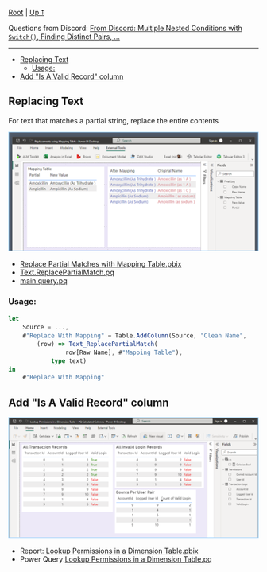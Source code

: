 <!-- <a name='top'></a> -->


[Root](https://github.com/ninmonkey/ninMonkQuery-examples) | [Up ⭡](./../readme.md)

Questions from Discord:  <a href="./from_discord/readme.md">From Discord: Multiple Nested Conditions with `Switch()`, Finding Distinct Pairs, ...</a>

----

- [Replacing Text](#replacing-text)
  - [Usage:](#usage)
- [Add "Is A Valid Record" column](#add-is-a-valid-record-column)


## Replacing Text

For text that matches a partial string, replace the entire contents

![screenshot](./img/Replacements%20using%20Mapping%20Table.png)

- [Replace Partial Matches with Mapping Table.pbix](./Replacements%20using%20Mapping%20Table.pbix)
- [Text.ReplacePartialMatch.pq](./pq/Replacements%20using%20Mapping%20Table.function%20-%20Text.ReplacePartialMatches.pq)
- [main query.pq](./pq/Replacements%20using%20Mapping%20Table.query%20-%20main.pq)
<!-- - [mapping table.pq](./pq/Replacements%20using%20Mapping%20Table.query%20-%20mapping%20table.pq) -->

### Usage:

```typescript
let
    Source = ...,
    #"Replace With Mapping" = Table.AddColumn(Source, "Clean Name",
        (row) => Text_ReplacePartialMatch(
                row[Raw Name], #"Mapping Table"),
            type text)
in
    #"Replace With Mapping"
```

## Add "Is A Valid Record" column

![screen](./img/Lookup%20Permissions%20in%20a%20Dimension%20Table%20--%20PQ%20Calculated%20Columns.png)

- Report: [Lookup Permissions in a Dimension Table.pbix](./Lookup%20Permissions%20in%20a%20Dimension%20Table%20--%20PQ%20Calculated%20Columns.pbix)
- Power Query:[Lookup Permissions in a Dimension Table.pq](./pq/Lookup%20Permissions%20in%20a%20Dimension%20Table%20--%20PQ%20Calculated%20Columns.pq.md)


 <!-- [Top ⭡](#top) -->

<!--

- [Text.ReplacePartialMatch.pq](./pq/Text.ReplacePartialMatch.pq)
- [Report.pbix](https://github.com/ninmonkey/ninMonkQuery-examples/blob/main/misc/Replacements%20using%20Mapping%20Table.pbix?raw=true) 
- ![Text.ReplacePartialMatch.mp4](./img/Text.ReplacePartialMatch.mp4)
-->

<!--
- [Report.pbix](./Replacements%20using%20Mapping%20Table.pbix) -->


<!-- https://user-images.githubusercontent.com/3892031/191777597-0dbda18e-dcf0-4915-84b6-7e5cf7129332.mp4
 -->


<!-- markdown mp4 on github only show if it's a bare url, or, if it's in a bug report issue, but not readme file.  -->
<!-- ![img func vid](./img/Text.ReplacePartialMatch.mp4) -->


